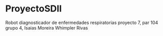 # ProyectoSDII
Robot diagnosticador de enfermedades respiratorias proyecto 7, par 104 grupo 4, Isaias Moreira Whimpler Rivas
